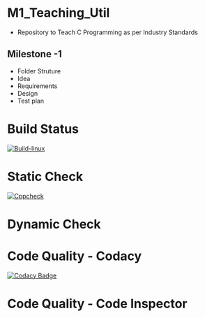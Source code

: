 # M1_Teaching_Util
* Repository to Teach C Programming as per Industry Standards

## Milestone -1 
* Folder Struture
* Idea
* Requirements
* Design
* Test plan

# Build Status
[![Build-linux](https://github.com/Bharathgopal/M1_Teaching_Util/actions/workflows/Build-linux.yml/badge.svg)](https://github.com/Bharathgopal/M1_Teaching_Util/actions/workflows/Build-linux.yml)

# Static Check
[![Cppcheck](https://github.com/Bharathgopal/M1_Teaching_Util/actions/workflows/Static-check.yml/badge.svg)](https://github.com/Bharathgopal/M1_Teaching_Util/actions/workflows/Static-check.yml)

# Dynamic Check

# Code Quality - Codacy
[![Codacy Badge](https://app.codacy.com/project/badge/Grade/6c032e7fabdc413d8c7da3ec6c816ab5)](https://www.codacy.com/gh/Bharathgopal/M1_Teaching_Util/dashboard?utm_source=github.com&amp;utm_medium=referral&amp;utm_content=Bharathgopal/M1_Teaching_Util&amp;utm_campaign=Badge_Grade)


# Code Quality - Code Inspector
